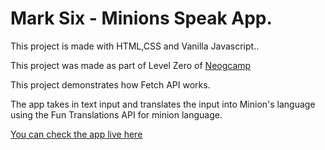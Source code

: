 # Mark Six - Minions Speak App. 

This project is made with HTML,CSS and Vanilla Javascript..

This project was made as part of Level Zero of [Neogcamp](www.neog.camp)

This project demonstrates how Fetch API works. 

The app takes in text input and translates the input into Minion's language using the Fun Translations API for minion language. 

[You can check the app live here](https://preeminent-sunshine-ee41e1.netlify.app/)

